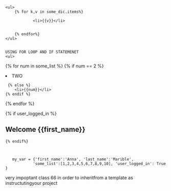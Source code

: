  <!-- <h2>Hello my name is {{first_name |lower | capfirst}} and my family name is {{last_name | length}}</h2>
    <h2>{{some_list.1}}</h2>
    <h2>{{some_dic.inside_key}}</h2>
    <h2>{# this a coment#} here isde </h2> -->

    <ul>
        {% for k,v in some_dic.items%}
            
                <li>{{v}}</li>
            

        {% endfor%}
    </ul>


    USING FOR LOOP AND IF STATEMENET
    <ul>
 {% for num  in some_list %}
    {% if num == 2 %}
        <li>TWO</li>

     {% else %}
        <li>{{num}}</li>
    {% endif %}

 {% endfor %}


 {% if user_logged_in %}
    <h2>Welcome {{first_name}} </h2>

    {% endif%}



       my_var = {'first_name':'Anna', 'last_name':'Marible',
                'some_list':[1,2,3,4,5,6,7,8,9,10], 'user_logged_in': True
    }

</ul>



very  impoptant class 66 in order to inheritfrom a template as instructutingyour project 